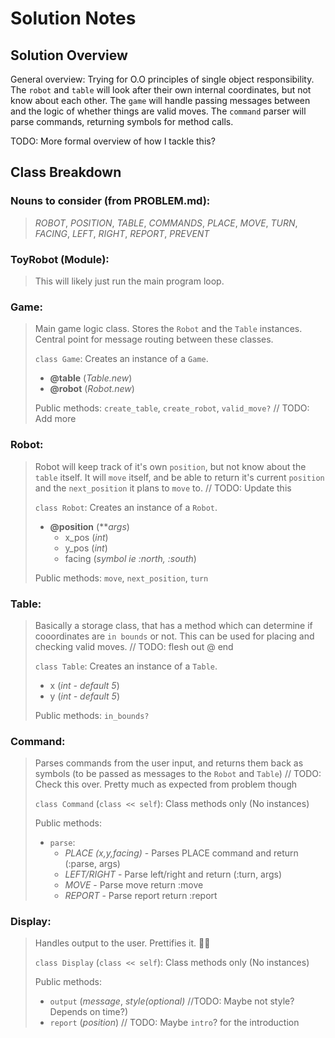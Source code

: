 Solution Notes
==============

Solution Overview
-----------------

General overview: Trying for O.O principles of single object responsibility. The `robot` and `table` will look after their own internal coordinates, but not know about each other. The `game` will handle passing messages between and the logic of whether things are valid moves. The `command` parser will parse commands, returning symbols for method calls.

TODO: More formal overview of how I tackle this?

Class Breakdown
---------------

### **Nouns to consider** (from PROBLEM.md): 
>*ROBOT*, *POSITION*, *TABLE*, *COMMANDS*, *PLACE*, *MOVE*, *TURN*, *FACING*, *LEFT*, *RIGHT*, *REPORT*, *PREVENT*

### **ToyRobot (Module)**: 
>This will likely just run the main program loop. 

### **Game**:
>Main game logic class. Stores the `Robot` and the `Table` instances. Central point for message routing between these classes.
>
>`class Game`: Creates an instance of a `Game`.
> - **@table** (*Table.new*)
> - **@robot** (*Robot.new*)
>
>Public methods: `create_table`, `create_robot`, `valid_move?` // TODO: Add more

### **Robot**: 
>Robot will keep track of it's own `position`, but not know about the `table` itself. It will `move` itself, and be able to return it's current `position` and the `next_position` it plans to `move` to. // TODO: Update this
>
>`class Robot`: Creates an instance of a `Robot`.
> - **@position** (***args*) 
>   - x_pos (*int*)
>   - y_pos (*int*)
>   - facing (*symbol ie :north, :south*)
>
>Public methods: `move`, `next_position`, `turn`

### **Table**: 
>Basically a storage class, that has a method which can determine if cooordinates are `in bounds` or not. This can be used for placing and checking valid moves. // TODO: flesh out @ end
>
>`class Table`: Creates an instance of a `Table`.
> - x (*int - default 5*)
> - y (*int - default 5*)
>
>Public methods: `in_bounds?`

### **Command**:
>Parses commands from the user input, and returns them back as symbols (to be passed as messages to the `Robot` and `Table`) // TODO: Check this over. Pretty much as expected from problem though
>
>`class Command` (`class << self`): Class methods only (No instances)
>
>Public methods:
> - `parse`:
>   - *PLACE (x,y,facing)* - Parses PLACE command and return (:parse, args)
>   - *LEFT/RIGHT* - Parse left/right and return (:turn, args)
>   - *MOVE* - Parse move return :move
>   - *REPORT* - Parse report return :report

### **Display**:
>Handles output to the user. Prettifies it. 👨‍🎨
>
>`class Display` (`class << self`): Class methods only (No instances)
>
>Public methods:
> - `output` (*message*, *style(optional)* //TODO: Maybe not style? Depends on time?)
> - `report` (*position*)
> // TODO: Maybe `intro`? for the introduction
